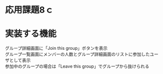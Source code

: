 # 応用課題8ｃ
# 実装する機能
グループ詳細画面に「Join this group」ボタンを表示<br>
グループ一覧画面にメンバーの人数とグループ詳細画面のリストに参加したユーザとして表示<br>
参加中のグループの場合は「Leave this group」でグループから抜けられる

